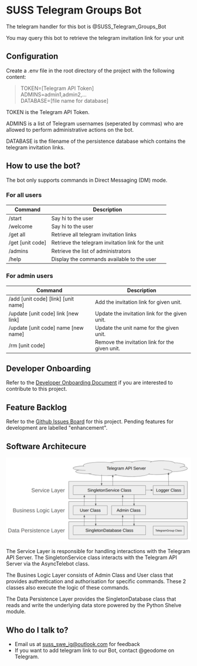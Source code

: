 # SUSS Telegram Groups Bot

The telegram handler for this bot is @SUSS_Telegram_Groups_Bot

You may query this bot to retrieve the telegram invitation link for your unit

## Configuration

Create a .env file in the root directory of the project with the following content:

> TOKEN=[Telegram API Token]  
> ADMINS=admin1,admin2,...  
> DATABASE=[file name for database]  

TOKEN is the Telegram API Token.  

ADMINS is a list of Telegram usernames (seperated by commas) who are allowed to perform administrative actions on the bot.  

DATABASE is the filename of the persistence database which contains the telegram invitation links.

## How to use the bot?

The bot only supports commands in Direct Messaging (DM) mode.

### For all users

| Command  | Description | 
| -------- | ------------| 
| /start | Say hi to the user |
| /welcome | Say hi to the user |
| /get all  | Retrieve all telegram invitation links  |
| /get [unit code] | Retrieve the telegram invitation link for the unit | 
| /admins | Retrieve the list of administrators |
| /help | Display the commands available to the user | 

### For admin users

| Command | Description |
|---------|-------------|
| /add [unit code] [link] [unit name] | Add the invitation link for given unit. |
| /update [unit code] link [new link] | Update the invitation link for the given unit. |
| /update [unit code] name [new name] | Update the unit name for the given unit. |
| /rm [unit code] | Remove the invitation link for the given unit. |

## Developer Onboarding

Refer to the [Developer Onboarding Document](onboarding.md) if you are interested to contribute to this project.

## Feature Backlog

Refer to the [Github Issues Board](https://github.com/suss-swe-ig/suss-telegram-groups/labels/enhancement) for this project. Pending features for development are labelled "enhancement".

## Software Architecure
![hello world](architecture.png)

The Service Layer is responsible for handling interactions with the Telegram API Server. The SingletonService class interacts with the Telegram API Server via the AsyncTelebot class.  

The Busines Logic Layer consists of Admin Class and User class that provides authentication and authorisation for specific commands. These 2 classes also execute the logic of these commands.  

The Data Persistence Layer provides the SingletonDatabase class that reads and write the underlying data store powered by the Python Shelve module.  

## Who do I talk to?

* Email us at suss_swe_ig@outlook.com for feedback
* If you want to add telegram link to our Bot, contact @geodome on Telegram.